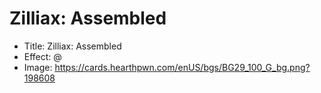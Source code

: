 # Zilliax: Assembled
- Title:  Zilliax: Assembled
- Effect:  @
- Image:  https://cards.hearthpwn.com/enUS/bgs/BG29_100_G_bg.png?198608
